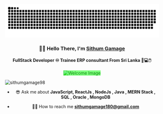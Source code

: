 <!-- cover photo -->
<div align="center">
  <a href="https://github.com/SithumGamage98?tab=repositories">
  <img  src="https://github.com/1999AZZAR/1999AZZAR/blob/main/resources/img/grid-snake.svg"
       alt="snake" /></a>
</div>

<h3 align="center"> 🧟‍♂️ Hello There, I'm <a href="https://sidbelbase.me">Sithum Gamage</a></h3></center>

<!--header-->
<h4 align="center">FullStack Developer ♾️ Trainee ERP consultant From Sri Lanka 🧉💻🖱️
</h4>

<!--welcome text -->
<div align="center">
<div style="position: relative; display: inline-block;">
    <img src="https://readme-typing-svg.herokuapp.com?color=ffff&width=480&height=65&lines=WELCOME+TO+MY+PROFILE+🦉+.+.+.;+.+.+.&center=true" alt="Welcome Image">
    <div style="position: absolute; top: 0; left: 0; width: 100%; height: 100%; background-color: rgba(0, 255, 0, 0.5);"></div>
</div>

<!-- Programmer image-->
<p align="left"> <img src="https://komarev.com/ghpvc/?username=sithumgamage98&label=Profile%20views&color=0e75b6&style=flat" alt="sithumgamage98" /></p>

<!--profile details-->
- 😎 Ask me about **JavaScript, ReactJs , NodeJs , Java , MERN Stack , SQL , Oracle , MongoDB**

- 👨‍💻 How to reach me **sithumgamage180@gmail.com**






